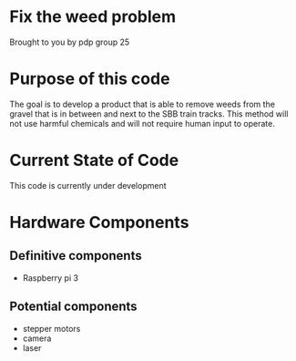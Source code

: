 # Fix the weed problem 
Brought to you by pdp group 25

# Purpose of this code
The goal is to develop a product that is able to remove weeds from the gravel that is in between and next to the SBB train tracks. This method will not use harmful chemicals and will not require human input to operate.

# Current State of Code
This code is currently under development

# Hardware Components
## Definitive components
- Raspberry pi 3
## Potential components
- stepper motors
- camera
- laser

